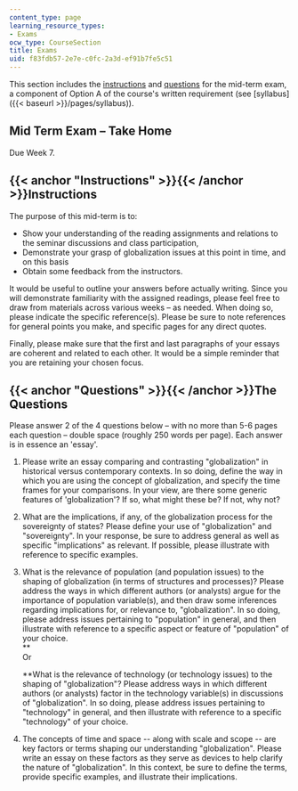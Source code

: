 ```yaml
---
content_type: page
learning_resource_types:
- Exams
ocw_type: CourseSection
title: Exams
uid: f83fdb57-2e7e-c0fc-2a3d-ef91b7fe5c51
---
```


This section includes the [instructions](#Instructions) and [questions](#Questions) for the mid-term exam, a component of Option A of the course's written requirement (see [syllabus]({{< baseurl >}}/pages/syllabus)).

Mid Term Exam – Take Home
-------------------------

Due Week 7.

{{< anchor "Instructions" >}}{{< /anchor >}}Instructions
--------------------------------------------------------

The purpose of this mid-term is to:

*   Show your understanding of the reading assignments and relations to the seminar discussions and class participation,
*   Demonstrate your grasp of globalization issues at this point in time, and on this basis
*   Obtain some feedback from the instructors.

It would be useful to outline your answers before actually writing. Since you will demonstrate familiarity with the assigned readings, please feel free to draw from materials across various weeks – as needed. When doing so, please indicate the specific reference(s). Please be sure to note references for general points you make, and specific pages for any direct quotes.

Finally, please make sure that the first and last paragraphs of your essays are coherent and related to each other. It would be a simple reminder that you are retaining your chosen focus.

{{< anchor "Questions" >}}{{< /anchor >}}The Questions
------------------------------------------------------

Please answer 2 of the 4 questions below – with no more than 5-6 pages each question – double space (roughly 250 words per page). Each answer is in essence an 'essay'.

1.  Please write an essay comparing and contrasting "globalization" in historical versus contemporary contexts. In so doing, define the way in which you are using the concept of globalization, and specify the time frames for your comparisons. In your view, are there some generic features of 'globalization'? If so, what might these be? If not, why not?
2.  What are the implications, if any, of the globalization process for the sovereignty of states? Please define your use of "globalization" and "sovereignty". In your response, be sure to address general as well as specific "implications" as relevant. If possible, please illustrate with reference to specific examples.
3.  What is the relevance of population (and population issues) to the shaping of globalization (in terms of structures and processes)? Please address the ways in which different authors (or analysts) argue for the importance of population variable(s), and then draw some inferences regarding implications for, or relevance to, "globalization". In so doing, please address issues pertaining to "population" in general, and then illustrate with reference to a specific aspect or feature of "population" of your choice.  
    **  
    Or  
      
    **What is the relevance of technology (or technology issues) to the shaping of "globalization"? Please address ways in which different authors (or analysts) factor in the technology variable(s) in discussions of "globalization". In so doing, please address issues pertaining to "technology" in general, and then illustrate with reference to a specific "technology" of your choice.
4.  The concepts of time and space -- along with scale and scope -- are key factors or terms shaping our understanding "globalization". Please write an essay on these factors as they serve as devices to help clarify the nature of "globalization". In this context, be sure to define the terms, provide specific examples, and illustrate their implications.